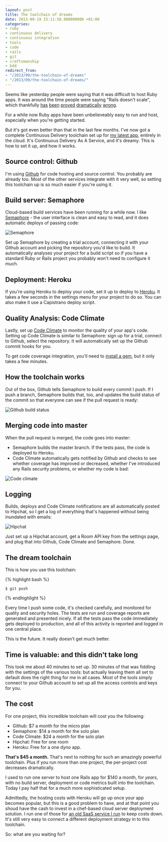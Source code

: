 ```yaml
---
layout: post
title: The toolchain of dreams
date: 2013-09-19 15:11:58.000000000 +01:00
categories:
- ruby
- continuous delivery
- continuous integration
- tools
- code
- rails
- git
- craftsmanship
- bdd
redirect_from:
- "/2013/09/the-toolchain-of-dreams"
- "/2013/09/the-toolchain-of-dreams/"
---
```

Seems like yesterday people were saying that it
was difficult to host Ruby apps. It was around the time people were saying "Rails doesn't scale", which thankfully [has](http://twitter.com) [been](http://github.com) [proved](http://groupon.com) [dramatically](http://ask.fm) [wrong](http://gov.uk).

For a while now Ruby apps have been unbelieveably easy to run and host,
especially when you're getting started.

But it's got even better than that in the last few months. I've
now got a complete Continuous Delivery toolchain set up for [my latest app](http://online.soltrader.net),
entirely in the cloud. It's Continuous Delivery As A Service, and it's
dreamy. This is how to set it up, and how it works.

## Source control: Github

I'm using [Github](http://github.com) for code hosting and source control. You probably are already too. Most of the other services integrate with it very well, so setting this toolchain up is so much easier if you're using it.

## Build server: Semaphore

Cloud-based build services have been running for a while now. I like [Semaphore](http://semaphoreapp.com) - the user interface is clean and easy to read, and it does automatic deploys of passing code:

![Semaphore](http://chrismdp.com/files/semaphore.png)

Set up Semaphore by creating a trial account, connecting it with your Github account and picking the repository you'd like to build. It automatically analyses your project for a build script so if you have a standard Ruby or Rails project you probably won't need to configure it much.

## Deployment: Heroku

If you're using Heroku to deploy your code, set it up to deploy to [Heroku](http://heroku.com). It takes a few seconds in the settings menu for your project to do so. You can also make it use a Capistrano deploy script.

## Quality Analysis: Code Climate

Lastly, set up [Code Climate](http://codeclimate.com) to monitor the quality of your app's code. Setting up Code Climate is similar to Semaphore: sign up for a trial, connect to Github, select the repository. It will automatically set up the Github commit hooks for you.

To get code coverage integration, you'll need to [install a gem](https://codeclimate.com/docs#test-coverage), but it only takes a few minutes.

## How the toolchain works

Out of the box, Github tells Semaphore to build every commit I push. If I push a branch, Semaphore builds that, too, and updates the build status of the commit so that everyone can see if the pull request is ready:

![Github build status](http://chrismdp.com/files/github-build-status.png)

## Merging code into master

When the pull request is merged, the code goes into master:

* Semaphore builds the master branch. If the tests pass, the code is deployed to Heroku.
* Code Climate automatically gets notified by Github and checks to see whether coverage has improved or decreased, whether I've introduced any Rails security problems, or whether my code is bad:

![Code climate](http://chrismdp.com/files/codeclimate.png)

## Logging

Builds, deploys and Code Climate notifications are all automatically posted to Hipchat, so I get a log of everything that's happened without being inundated with emails:

![Hipchat](http://chrismdp.com/files/hipchat.png)

Just set up a Hipchat account, get a Room API key from the settings page, and plug that into Github, Code Climate and Semaphore. Done.

## The dream toolchain

This is how you use this toolchain:

{% highlight bash %}

    $ git push

{% endhighlight %}

Every time I push some code, it's checked carefully, and monitored for quality and security holes. The tests are run and coverage reports are generated and presented nicely. If all the tests pass the code immediately gets deployed to production, and all of this activity is reported and logged in one central place.

This is the future. It really doesn't get much better.

## Time is valuable: and this didn't take long

This took me about 40 minutes to set up. 30 minutes of that was fiddling with the settings of the various tools: but actually leaving them all set to default does the right thing for me in all cases. Most of the tools simply connect to your Github account to set up all the access controls and keys for you.

## The cost

For one project, this incredible toolchain will cost you the following:

* Github: $7 a month for the micro plan
* Semaphore: $14 a month for the solo plan
* Code Climate: $24 a month for the solo plan
* Hipchat: Free for one room
* Heroku: Free for a one dyno app.

**That's $45 a month.** That's next to nothing for such an amazingly powerful toolchain. Plus if you run more than one project, the per-project cost decreases dramatically.

I used to run one server to host one Rails app for $140 a month, for *years*, with no build server, deployment or code metrics built into the toolchain. Today I pay half that for a much more sophisticated setup.

Admittedly, the hosting costs with Heroku will go up once your app becomes popular, but this is a good problem to have, and at that point you shoud have the cash to invest in a chef-based cloud server deployment solution. I run one of those for [an old SaaS service I run](http://pininthemap.com) to keep costs down. It's still very easy to connect a different deployment strategy in to this toolchain.

So: what are you waiting for?
